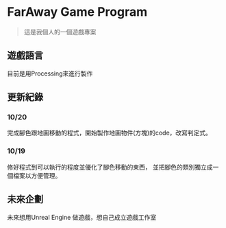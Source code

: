# FarAway Game Program
> 這是我個人的一個遊戲專案

## 遊戲語言
目前是用Processing來進行製作

## 更新紀錄
### 10/20
完成腳色跟地圖移動的程式，開始製作地圖物件(方塊)的code，改寫判定式。
### 10/19
修好程式到可以執行的程度並優化了腳色移動的東西，
並把腳色的類別獨立成一個檔案以方便管理。

## 未來企劃
未來想用Unreal Engine 做遊戲，想自己成立遊戲工作室
